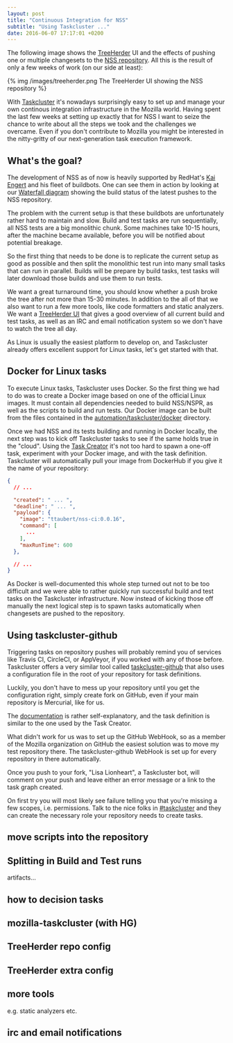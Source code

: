 ```yaml
---
layout: post
title: "Continuous Integration for NSS"
subtitle: "Using Taskcluster ..."
date: 2016-06-07 17:17:01 +0200
---
```


The following image shows the [TreeHerder](https://github.com/mozilla/treeherder/)
UI and the effects of pushing one or multiple changesets to the
[NSS repository](https://hg.mozilla.org/projects/nss). All this is the result
of only a few weeks of work (on our side at least):

{% img /images/treeherder.png The TreeHerder UI showing the NSS repository %}

With [Taskcluster](https://docs.taskcluster.net/) it's nowadays surprisingly
easy to set up and manage your own continous integration infrastructure in the
Mozilla world. Having spent the last few weeks at setting up exactly that for
NSS I want to seize the chance to write about all the steps we took and the
challenges we overcame. Even if you don't contribute to Mozilla you might be
interested in the nitty-gritty of our next-generation task execution framework.

## What's the goal?

The development of NSS as of now is heavily supported by RedHat's
[Kai Engert](https://kuix.de/) and his fleet of buildbots. One can see them in
action by looking at our [Waterfall diagram](http://test.nss-crypto.org/)
showing the build status of the latest pushes to the NSS repository.

The problem with the current setup is that these buildbots are unfortunately
rather hard to maintain and slow. Build and test tasks are run sequentially,
all NSS tests are a big monolithic chunk. Some machines take 10-15 hours,
after the machine became available, before you will be notified about
potential breakage.

So the first thing that needs to be done is to replicate the current setup as
good as possible and then split the monolithic test run into many small tasks
that can run in parallel. Builds will be prepare by build tasks, test tasks
will later download those builds and use them to run tests.

We want a great turnaround time, you should know whether a push broke the tree
after not more than 15-30 minutes. In addition to the all of that we also want
to run a few more tools, like code formatters and static analyzers. We want a
[TreeHerder UI](https://treeherder.mozilla.org/#/jobs?repo=nss) that gives a
good overview of all current build and test tasks, as well as an IRC and email
notification system so we don't have to watch the tree all day.

As Linux is usually the easiest platform to develop on, and Taskcluster already
offers excellent support for Linux tasks, let's get started with that.

## Docker for Linux tasks

To execute Linux tasks, Taskcluster uses Docker. So the first thing we had to
do was to create a Docker image based on one of the official Linux images. It
must contain all dependencies needed to build NSS/NSPR, as well as the scripts
to build and run tests. Our Docker image can be built from the files contained
in the [automation/taskcluster/docker](https://hg.mozilla.org/projects/nss/file/tip/automation/taskcluster/docker)
directory.

Once we had NSS and its tests building and running in Docker locally, the next
step was to kick off Taskcluster tasks to see if the same holds true in the
"cloud". Using the [Task Creator](https://tools.taskcluster.net/task-creator/)
it's not too hard to spawn a one-off task, experiment with your Docker image,
and with the task definition. Taskcluster will automatically pull your image
from DockerHub if you give it the name of your repository:

```json
{
  // ...

  "created": " ... ",
  "deadline": " ... ",
  "payload": {
    "image": "ttaubert/nss-ci:0.0.16",
    "command": [
      ...
    ],
    "maxRunTime": 600
  },

  // ...
}
```

As Docker is well-documented this whole step turned out not to be too difficult
and we were able to rather quickly run successful build and test tasks on the
Taskcluster infrastructure. Now instead of kicking those off manually the
next logical step is to spawn tasks automatically when changesets are
pushed to the repository.

## Using taskcluster-github

Triggering tasks on repository pushes will probably remind you of services like
Travis CI, CircleCI, or AppVeyor, if you worked with any of those before.
Taskcluster offers a very similar tool called
[taskcluster-github](https://github.com/taskcluster/taskcluster-github) that
also uses a configuration file in the root of your repository for task
definitions.

Luckily, you don't have to mess up your repository until you get the
configuration right, simply create fork on GitHub, even if your main repository
is Mercurial, like for us.

The [documentation](http://docs.taskcluster.net/services/taskcluster-github/)
is rather self-explanatory, and the task definition is similar to the one used
by the Task Creator.

What didn't work for us was to set up the GitHub WebHook, so as a member of the
Mozilla organization on GitHub the easiest solution was to move my test
repository there. The taskcluster-github WebHook is set up for every repository
in there automatically.

Once you push to your fork, "Lisa Lionheart", a Taskcluster bot, will comment
on your push and leave either an error message or a link to the task graph
created.

On first try you will most likely see failure telling you that you're missing a
few scopes, i.e. permissions. Talk to the nice folks in [#taskcluster](irc://irc.mozilla.org/taskcluster)
and they can create the necessary role your repository needs to create tasks.

## move scripts into the repository
## Splitting in Build and Test runs

artifacts...

## how to decision tasks
## mozilla-taskcluster (with HG)
## TreeHerder repo config
## TreeHerder extra config
## more tools

e.g. static analyzers etc.

## irc and email notifications
